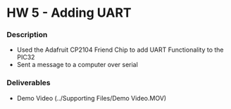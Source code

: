 # HW 5 - Adding UART
### Description
- Used the Adafruit CP2104 Friend Chip to add UART Functionality to the PIC32
- Sent a message to a computer over serial

### Deliverables
- Demo Video (../Supporting Files/Demo Video.MOV)

